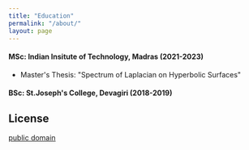 ```yaml
---
title: "Education"
permalink: "/about/"
layout: page
---
```



#### MSc: Indian Insitute of Technology, Madras (2021-2023) 
- Master's Thesis: "Spectrum of Laplacian on Hyperbolic Surfaces"

#### BSc: St.Joseph's College, Devagiri (2018-2019) 







## License

[public domain](http://unlicense.org/)

